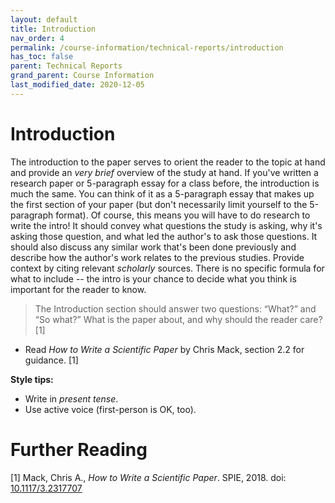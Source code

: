 ```yaml
---
layout: default
title: Introduction
nav_order: 4
permalink: /course-information/technical-reports/introduction
has_toc: false
parent: Technical Reports
grand_parent: Course Information
last_modified_date: 2020-12-05
---
```


# Introduction

The introduction to the paper serves to orient the reader to the topic at hand and provide an *very brief* overview of the study at hand.  If you've written a research paper or 5-paragraph essay for a class before, the introduction is much the same.  You can think of it as a 5-paragraph essay that makes up the first section of your paper (but don't necessarily limit yourself to the 5-paragraph format).  Of course, this means you will have to do research to write the intro!  It should convey what questions the study is asking, why it's asking those question, and what led the author's to ask those questions.  It should also discuss any similar work that's been done previously and describe how the author's work relates to the previous studies.  Provide context by citing relevant *scholarly* sources.  There is no specific formula for what to include -- the intro is your chance to decide what you think is important for the reader to know.

> The Introduction section should answer two questions: “What?” and “So what?” What is the paper about, and why should the reader care? [1]

- Read *How to Write a Scientific Paper* by Chris Mack, section 2.2 for guidance. [1]


<!-- - Look at [2] as an example of a good introduction.
- Look at the introduction of [3] as another example (i.e. section I).  Remember the pluses and minuses we talked about in class regarding this introduction.  Try to avoid the minuses and repeat the pluses! -->

**Style tips:**  

  - Write in *present tense*.  
  - Use active voice (first-person is OK, too).  

# Further Reading

[1] Mack, Chris A., *How to Write a Scientific Paper*. SPIE, 2018. doi: [10.1117/3.2317707](https://doi.org/10.1117/3.2317707)
